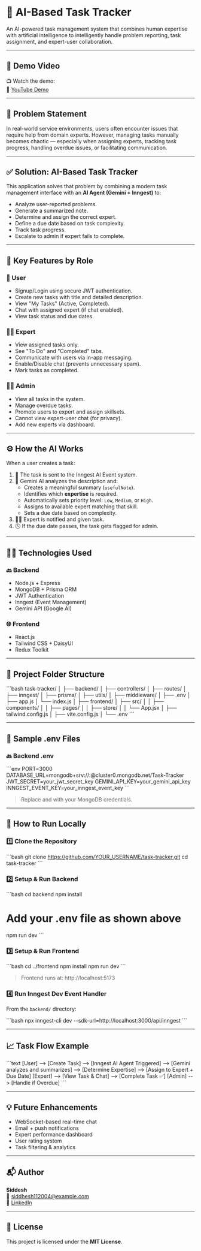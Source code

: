 # 🤖 AI-Based Task Tracker

An AI-powered task management system that combines human expertise with artificial intelligence to intelligently handle problem reporting, task assignment, and expert-user collaboration.

---

## 🎥 Demo Video

📺 Watch the demo:  
🔗 [YouTube Demo](https://www.youtube.com/watch?v=YOUR_VIDEO_LINK)

---

## 📌 Problem Statement

In real-world service environments, users often encounter issues that require help from domain experts. However, managing tasks manually becomes chaotic — especially when assigning experts, tracking task progress, handling overdue issues, or facilitating communication.

---

## ✅ Solution: AI-Based Task Tracker

This application solves that problem by combining a modern task management interface with an **AI Agent (Gemini + Inngest)** to:

- Analyze user-reported problems.
- Generate a summarized note.
- Determine and assign the correct expert.
- Define a due date based on task complexity.
- Track task progress.
- Escalate to admin if expert fails to complete.

---

## 📂 Key Features by Role

### 👤 User
- Signup/Login using secure JWT authentication.
- Create new tasks with title and detailed description.
- View "My Tasks" (Active, Completed).
- Chat with assigned expert (if chat enabled).
- View task status and due dates.

### 🧑‍🔧 Expert
- View assigned tasks only.
- See "To Do" and "Completed" tabs.
- Communicate with users via in-app messaging.
- Enable/Disable chat (prevents unnecessary spam).
- Mark tasks as completed.

### 🧑‍💼 Admin
- View all tasks in the system.
- Manage overdue tasks.
- Promote users to expert and assign skillsets.
- Cannot view expert-user chat (for privacy).
- Add new experts via dashboard.

---

## ⚙️ How the AI Works

When a user creates a task:

1. 🔁 The task is sent to the Inngest AI Event system.
2. 🧠 Gemini AI analyzes the description and:
   - Creates a meaningful summary (`usefulNote`).
   - Identifies which **expertise** is required.
   - Automatically sets priority level: `Low`, `Medium`, or `High`.
   - Assigns to available expert matching that skill.
   - Sets a due date based on complexity.
3. 👨‍🔧 Expert is notified and given task.
4. 🕓 If the due date passes, the task gets flagged for admin.

---

## 🧑‍💻 Technologies Used

### 🔙 Backend
- Node.js + Express
- MongoDB + Prisma ORM
- JWT Authentication
- Inngest (Event Management)
- Gemini API (Google AI)

### 🌐 Frontend
- React.js
- Tailwind CSS + DaisyUI
- Redux Toolkit

---

## 📁 Project Folder Structure

\`\`\`bash
task-tracker/
│
├── backend/
│   ├── controllers/
│   ├── routes/
│   ├── inngest/
│   ├── prisma/
│   ├── utils/
│   ├── middleware/
│   ├── .env
│   ├── app.js
│   └── index.js
│
├── frontend/
│   ├── src/
│   │   ├── components/
│   │   ├── pages/
│   │   ├── store/
│   │   └── App.jsx
│   ├── tailwind.config.js
│   ├── vite.config.js
│   └── .env
\`\`\`

---

## 🧪 Sample .env Files

### 🔙 Backend .env

\`\`\`env
PORT=3000
DATABASE_URL=mongodb+srv://<username>:<password>@cluster0.mongodb.net/Task-Tracker
JWT_SECRET=your_jwt_secret_key
GEMINI_API_KEY=your_gemini_api_key
INNGEST_EVENT_KEY=your_inngest_event_key
\`\`\`

> Replace <username> and <password> with your MongoDB credentials.

---

## 🚀 How to Run Locally

### 1️⃣ Clone the Repository

\`\`\`bash
git clone https://github.com/YOUR_USERNAME/task-tracker.git
cd task-tracker
\`\`\`

### 2️⃣ Setup & Run Backend

\`\`\`bash
cd backend
npm install
# Add your .env file as shown above
npm run dev
\`\`\`

### 3️⃣ Setup & Run Frontend

\`\`\`bash
cd ../frontend
npm install
npm run dev
\`\`\`

> Frontend runs at: http://localhost:5173

### 4️⃣ Run Inngest Dev Event Handler

From the `backend/` directory:

\`\`\`bash
npx inngest-cli dev --sdk-url=http://localhost:3000/api/inngest
\`\`\`

---

## 📈 Task Flow Example

\`\`\`text
[User] --> [Create Task]
         --> [Inngest AI Agent Triggered]
                  --> [Gemini analyzes and summarizes]
                  --> [Determine Expertise]
                  --> [Assign to Expert + Due Date]
[Expert] --> [View Task & Chat] --> [Complete Task ✅]
[Admin] --> [Handle if Overdue]
\`\`\`

---

## 💡 Future Enhancements

- WebSocket-based real-time chat  
- Email + push notifications  
- Expert performance dashboard  
- User rating system  
- Task filtering & analytics  

---

## 📬 Author

**Siddesh**  
📧 siddhesh112004@example.com  
🔗 [LinkedIn](https://www.linkedin.com/in/siddesh-dhanlobhe-4594b028b/)

---

## 📝 License

This project is licensed under the **MIT License**.
